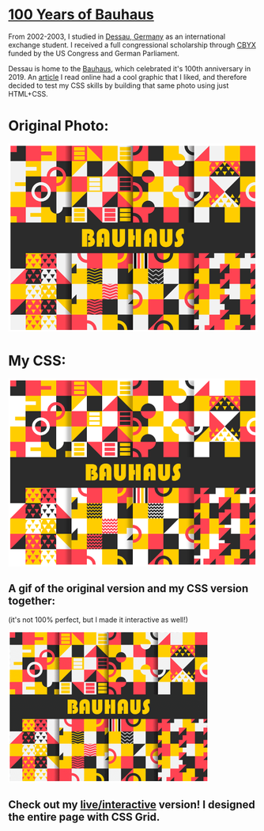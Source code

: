 # [100 Years of Bauhaus](https://traveltimn.github.io/bauhaus100/)

From 2002-2003, I studied in [Dessau, Germany](https://goo.gl/maps/1QHpVWvN3wF97kKU8) as an international exchange student. I received a full congressional scholarship through [CBYX](https://exchanges.state.gov/us/program/congress-bundestag-youth-exchange) funded by the US Congress and German Parliament.

Dessau is home to the [Bauhaus](https://en.wikipedia.org/wiki/Bauhaus), which celebrated it's 100th anniversary in 2019. An [article](https://uxdesign.cc/bauhaus-100-years-of-a-great-school-d6736a725d2d) I read online had a cool graphic that I liked, and therefore decided to test my CSS skills by building that same photo using just HTML+CSS.

# Original Photo:

![Bauhaus100](bauhaus-original.png?raw=true "Bauhaus100")

# My CSS:

![Bauhaus100](bauhaus-tim.png?raw=true "Bauhaus100")

## A gif of the original version and my CSS version together:

(it's not 100% perfect, but I made it interactive as well!)

![Bauhaus100](bauhaus100.gif?raw=true "Bauhaus100")

## Check out my [live/interactive](https://traveltimn.github.io/bauhaus100/) version! I designed the entire page with CSS Grid.